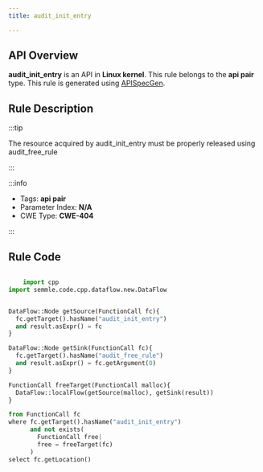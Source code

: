 ```yaml
---
title: audit_init_entry

---
```



## API Overview
**audit_init_entry** is an API in **Linux kernel**. This rule belongs to the **api pair** type. This rule is generated using [APISpecGen](../../tools/APISpecGen).
## Rule Description

:::tip

The resource acquired by audit_init_entry must be properly released using audit_free_rule

:::

:::info

- Tags: **api pair**
- Parameter Index: **N/A**
- CWE Type: **CWE-404**

:::

## Rule Code
```python

    import cpp
import semmle.code.cpp.dataflow.new.DataFlow


DataFlow::Node getSource(FunctionCall fc){
  fc.getTarget().hasName("audit_init_entry")
  and result.asExpr() = fc
}

DataFlow::Node getSink(FunctionCall fc){
  fc.getTarget().hasName("audit_free_rule")
  and result.asExpr() = fc.getArgument(0)
}

FunctionCall freeTarget(FunctionCall malloc){
  DataFlow::localFlow(getSource(malloc), getSink(result))
}

from FunctionCall fc
where fc.getTarget().hasName("audit_init_entry")
      and not exists(
        FunctionCall free| 
        free = freeTarget(fc)
      )
select fc.getLocation()

    
```